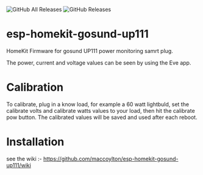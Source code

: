 ![GitHub All Releases](https://img.shields.io/github/downloads/maccoylton/esp-homekit-gosund-up111/total) 
![GitHub Releases](https://img.shields.io/github/downloads/maccoylton/esp-homekit-gosund-up111/latest/total)

# esp-homekit-gosund-up111

HomeKit Firmware for gosund UP111 power monitoring samrt plug. 

The power, current and voltage values can be seen by using the Eve app. 


# Calibration

To calibrate, plug in a know load, for example a 60 watt lightbuld,  set the calibrate volts and calibrate watts values to your load, then hit the calibrate pow button. The calibrated values will be saved and used after each reboot.


# Installation 

see the wiki :- https://github.com/maccoylton/esp-homekit-gosund-up111/wiki
